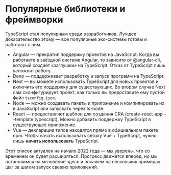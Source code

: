 # Популярные библиотеки и фреймворки

TypeScript стал популярным среди разработчиков. Лучшее доказательство этому — все популярные эко-системы готовы и работают с ним.

* Angular — прекратил поддержку проектов на JavaScript. Когда вы работаете в звёздной системе Angular, то зависите от @angular-cli, который создаёт «заглушки» на TypeScript. Отказ от TypeScript лишь усложнит работу.
* Deno — поддерживает разработку и запуск программ на TypeScript.
* Next — вы можете использовать TypeScript для новых проектов и включить его поддержку для существующих. Во втором случае Next сам сконфигурирует проект, как только вы предоставите ему пустой файл `tsconfig.json`.
* Node — можно создавать пакеты и приложение и компилировать их в JavaScript или запускать через ts-node.
* React — предоставляет шаблон для создания CRA (create-react-app --template typescript). Можно добавить поддержку TypeScript в существующее приложение.
* Vue — декларации типов находятся прямо в официальном пакете npm. Чтобы начать использовать связку Vue + TypeScript, нужно лишь **начать использовать** TypeScript.

Этот список актуален на начало 2022 года — мы уверены, что со временем он будет расширяться. Прогресс движется вперёд, но мы остановимся на мгновение здесь и покажем на нескольких примерах шаг за шагом запуск свежих приложений.
